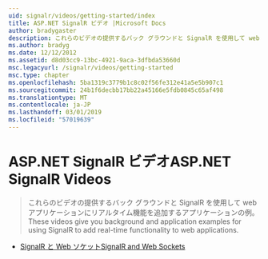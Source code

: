```yaml
---
uid: signalr/videos/getting-started/index
title: ASP.NET SignalR ビデオ |Microsoft Docs
author: bradygaster
description: これらのビデオの提供するバック グラウンドと SignalR を使用して web アプリケーションにリアルタイム機能を追加するアプリケーションの例。
ms.author: bradyg
ms.date: 12/12/2012
ms.assetid: d8d03cc9-13bc-4921-9aca-3dfbda53660d
msc.legacyurl: /signalr/videos/getting-started
msc.type: chapter
ms.openlocfilehash: 5ba1319c3779b1c8c02f56fe312e41a5e5b907c1
ms.sourcegitcommit: 24b1f6decbb17bb22a45166e5fdb0845c65af498
ms.translationtype: MT
ms.contentlocale: ja-JP
ms.lasthandoff: 03/01/2019
ms.locfileid: "57019639"
---
```

<a name="aspnet-signalr-videos"></a><span data-ttu-id="003e5-103">ASP.NET SignalR ビデオ</span><span class="sxs-lookup"><span data-stu-id="003e5-103">ASP.NET SignalR Videos</span></span>
====================
> <span data-ttu-id="003e5-104">これらのビデオの提供するバック グラウンドと SignalR を使用して web アプリケーションにリアルタイム機能を追加するアプリケーションの例。</span><span class="sxs-lookup"><span data-stu-id="003e5-104">These videos give you background and application examples for using SignalR to add real-time functionality to web applications.</span></span>


- [<span data-ttu-id="003e5-105">SignalR と Web ソケット</span><span class="sxs-lookup"><span data-stu-id="003e5-105">SignalR and Web Sockets</span></span>](signalr-and-web-sockets.md)
